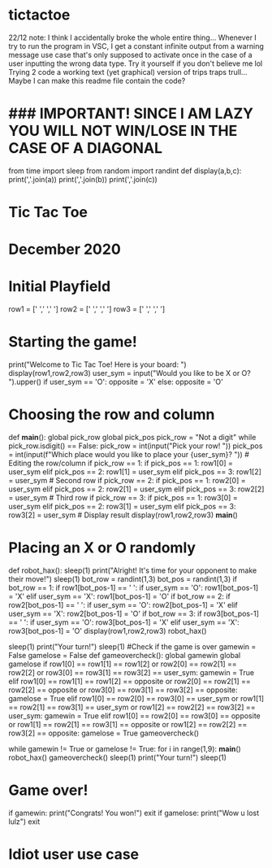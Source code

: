 # tictactoe
22/12 note: I think I accidentally broke the whole entire thing... Whenever I try to run the program in VSC, I get a constant infinite output from a warning message use case that's only supposed to activate once in the case of a user inputting the wrong data type. Try it yourself if you don't believe me lol
Trying 2 code a working text (yet graphical) version of trips traps trull...
Maybe I can make this readme file contain the code?
# ### IMPORTANT! SINCE I AM LAZY YOU WILL NOT WIN/LOSE IN THE CASE OF A DIAGONAL ###
from time import sleep
from random import randint
def display(a,b,c):
    print(','.join(a))
    print(','.join(b))
    print(','.join(c))
# Tic Tac Toe
# December 2020
# Initial Playfield
row1 = [' ',' ',' ']
row2 = [' ',' ',' ']
row3 = [' ',' ',' ']
# Starting the game!
print("Welcome to Tic Tac Toe! Here is your board: ")
display(row1,row2,row3)
user_sym = input("Would you like to be X or O? ").upper()
if user_sym == 'O':
        opposite = 'X'
else:
        opposite = 'O'
# Choosing the row and column
def __main__():
    global pick_row
    global pick_pos
    pick_row = "Not a digit"
    while pick_row.isdigit() == False:
        pick_row = int(input("Pick your row! "))
    pick_pos = int(input(f"Which place would you like to place your {user_sym}? "))
    # Editing the row/column
    if pick_row == 1:
        if pick_pos == 1:
            row1[0] = user_sym
        elif pick_pos == 2:
            row1[1] = user_sym
        elif pick_pos == 3:
            row1[2] = user_sym
    # Second row
    if pick_row == 2:
        if pick_pos == 1:
            row2[0] = user_sym
        elif pick_pos == 2:
            row2[1] = user_sym
        elif pick_pos == 3:
            row2[2] = user_sym
    # Third row
    if pick_row == 3:
        if pick_pos == 1:
            row3[0] = user_sym
        elif pick_pos == 2:
            row3[1] = user_sym
        elif pick_pos == 3:
            row3[2] = user_sym
    # Display result
    display(row1,row2,row3)
__main__()

# Placing an X or O randomly

def robot_hax():
    sleep(1)
    print("Alright! It's time for your opponent to make their move!")
    sleep(1)
    bot_row = randint(1,3)
    bot_pos = randint(1,3)
    if bot_row == 1:
        if row1[bot_pos-1] == ' ':
            if user_sym == 'O':
              row1[bot_pos-1] = 'X'
            elif user_sym == 'X':
              row1[bot_pos-1] = 'O'
    if bot_row == 2:
        if row2[bot_pos-1] == ' ':
            if user_sym == 'O':
              row2[bot_pos-1] = 'X'
            elif user_sym == 'X':
              row2[bot_pos-1] = 'O'
    if bot_row == 3:
        if row3[bot_pos-1] == ' ':
            if user_sym == 'O':
              row3[bot_pos-1] = 'X'
            elif user_sym == 'X':
              row3[bot_pos-1] = 'O'
    display(row1,row2,row3)
robot_hax() 

sleep(1)
print("Your turn!")
sleep(1)
#Check if the game is over
gamewin = False
gamelose = False
def gameovercheck():
    global gamewin
    global gamelose
    if row1[0] == row1[1] == row1[2] or row2[0] == row2[1] == row2[2] or row3[0] == row3[1] == row3[2] == user_sym:
        gamewin = True
    elif row1[0] == row1[1] == row1[2] == opposite or row2[0] == row2[1] == row2[2] == opposite or row3[0] == row3[1] == row3[2] == opposite:
        gamelose = True
    elif row1[0] == row2[0] == row3[0] == user_sym or row1[1] == row2[1] == row3[1] == user_sym or row1[2] == row2[2] == row3[2] == user_sym:
        gamewin = True
    elif row1[0] == row2[0] == row3[0] == opposite or row1[1] == row2[1] == row3[1] == opposite or row1[2] == row2[2] == row3[2] == opposite:
        gamelose = True
gameovercheck()

while gamewin != True or gamelose != True:
    for i in range(1,9):
        __main__()
        robot_hax()
        gameovercheck()
        sleep(1)
        print("Your turn!")
        sleep(1)

# Game over!
if gamewin:
    print("Congrats! You won!")
    exit
if gamelose:
    print("Wow u lost lulz")
    exit
# Idiot user use case

